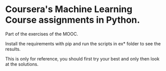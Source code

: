 # Coursera's Machine Learning Course assignments in Python.

Part of the exercises of the MOOC.

Install the requirements with pip and run the scripts in ex* folder to see the results.

This is only for reference, you should first try your best and only then look at the solutions.
